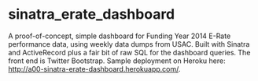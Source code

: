 sinatra_erate_dashboard
=======================

A proof-of-concept, simple dashboard for Funding Year 2014 E-Rate performance data, using weekly data dumps from USAC. Built with Sinatra and ActiveRecord plus a fair bit of raw SQL for the dashboard queries.  The front end is Twitter Bootstrap. Sample deployment on Heroku here: http://a00-sinatra-erate-dashboard.herokuapp.com/.
